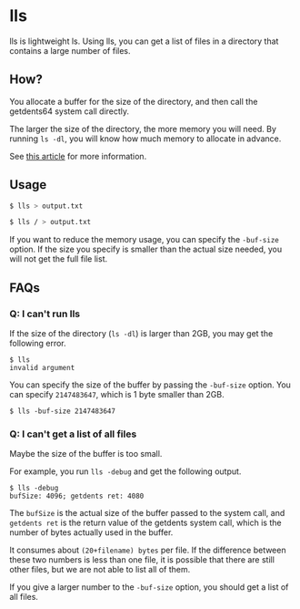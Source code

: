 # lls

lls is lightweight ls. Using lls, you can get a list of files in a directory that contains a large number of files.

## How?

You allocate a buffer for the size of the directory, and then call the getdents64 system call directly.

The larger the size of the directory, the more memory you will need. By running `ls -dl`, you will know how much memory to allocate in advance.

See [this article](http://be-n.com/spw/you-can-list-a-million-files-in-a-directory-but-not-with-ls.html) for more information.

## Usage

```sh
$ lls > output.txt

$ lls / > output.txt
```

If you want to reduce the memory usage, you can specify the `-buf-size` option. If the size you specify is smaller than the actual size needed, you will not get the full file list.

## FAQs

### Q: I can't run lls

If the size of the directory (`ls -dl`) is larger than 2GB, you may get the following error.

```
$ lls
invalid argument
```

You can specify the size of the buffer by passing the `-buf-size` option. You can specify `2147483647`, which is 1 byte smaller than 2GB.

```
$ lls -buf-size 2147483647
```

### Q: I can't get a list of all files

Maybe the size of the buffer is too small.

For example, you run `lls -debug` and get the following output.

```
$ lls -debug
bufSize: 4096; getdents ret: 4080
```

The `bufSize` is the actual size of the buffer passed to the system call, and `getdents ret` is the return value of the getdents system call, which is the number of bytes actually used in the buffer.

It consumes about `(20+filename) bytes` per file. If the difference between these two numbers is less than one file, it is possible that there are still other files, but we are not able to list all of them.

If you give a larger number to the `-buf-size` option, you should get a list of all files.
